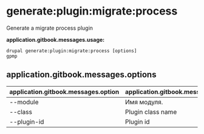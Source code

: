 # generate:plugin:migrate:process
Generate a migrate process plugin

**application.gitbook.messages.usage:**
```
drupal generate:plugin:migrate:process [options]
gpmp
```

## application.gitbook.messages.options
application.gitbook.messages.option | application.gitbook.messages.details
-------|-------------
--module | Имя модуля.
--class | Plugin class name
--plugin-id | Plugin id

